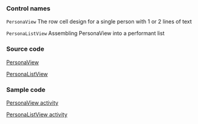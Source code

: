 ### Control names

`PersonaView` The row cell design for a single person with 1 or 2 lines of text

`PersonaListView` Assembling PersonaView into a performant list

### Source code

[PersonaView](https://github.com/OfficeDev/ui-fabric-android/blob/master/OfficeUIFabric/src/main/java/com/microsoft/officeuifabric/persona/PersonaView.kt)

[PersonaListView](https://github.com/OfficeDev/ui-fabric-android/blob/master/OfficeUIFabric/src/main/java/com/microsoft/officeuifabric/persona/PersonaListView.kt)

### Sample code

[PersonaView activity](https://github.com/OfficeDev/ui-fabric-android/blob/master/OfficeUIFabric.Demo/src/main/java/com/microsoft/officeuifabricdemo/demos/PersonaViewActivity.kt)

[PersonaListView activity](https://github.com/OfficeDev/ui-fabric-android/blob/master/OfficeUIFabric.Demo/src/main/java/com/microsoft/officeuifabricdemo/demos/PersonaListViewActivity.kt)
